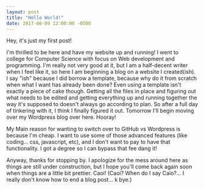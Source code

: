 ```yaml
---
layout: post
title: "Hello World!"
date: 2017-06-09 12:00:00 -0500
---
```


Hey, it's just my first post!

<p>I'm thrilled to be here and have my website up and running! I went to college for Computer Science with focus on Web development and programming. I'm really not very good at it, but I am a half-decent writer when I feel like it, so here I am beginning a blog on a website I created(ish). I say "ish" because I did borrow a template, because why do it from scratch when what I want has already been done? Even using a template isn't exactly a piece of cake though. Getting all the files in place and figuring out what needs to be edited and getting everything up and running together the way it's supposed to doesn't always go according to plan. So after a full day of tinkering with it, I think I finally figured it out. Tomorrow I'll begin moving over my Wordpress blog over here. Hooray!</p>

My Main reason for wanting to switch over to GitHub vs Wordpress is because I'm cheap. I want to use some of those advanced features (like coding... css, javascript, etc), and I don't want to pay to have that functionality. I got a degree so I can bypass that fee dang it!

Anyway, thanks for stopping by. I apologize for the mess around here as things are still under construction, but I hope you'll come back again soon when things are a little bit prettier. Caoi! (Caoi? When do I say Caio?... I really don't know how to end a blog post... k bye.)
